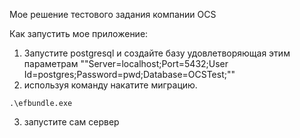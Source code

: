 ﻿Мое решение тестового задания компании OCS 

Как запустить мое приложение:
1) Запустите postgresql и создайте базу удовлетворяющая этим параметрам ""Server=localhost;Port=5432;User Id=postgres;Password=pwd;Database=OCSTest;""
2) используя команду накатите миграцию.
```shell
.\efbundle.exe
```
3) запустите сам сервер 
